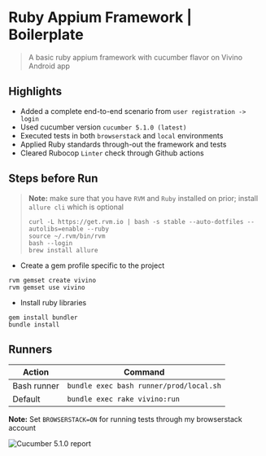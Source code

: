 # Ruby Appium Framework | Boilerplate
> A basic ruby appium framework with cucumber flavor on Vivino Android app

## Highlights
- Added a complete end-to-end scenario from `user registration -> login` 
- Used cucumber version `cucumber 5.1.0 (latest)`
- Executed tests in both `browserstack` and `local` environments 
- Applied Ruby standards through-out the framework and tests
- Cleared Rubocop `Linter` check through Github actions

## Steps before Run
> **Note:** make sure that you have `RVM` and `Ruby` installed on prior; install `allure cli` which is optional
>
> ```
> curl -L https://get.rvm.io | bash -s stable --auto-dotfiles --autolibs=enable --ruby
> source ~/.rvm/bin/rvm
> bash --login
> brew install allure
> ```

- Create a gem profile specific to the project 
```
rvm gemset create vivino
rvm gemset use vivino
```

- Install ruby libraries
```
gem install bundler
bundle install
```

## Runners

| Action         | Command            |
| -------------- | ---------          |
| Bash runner    | `bundle exec bash runner/prod/local.sh` |
| Default        | `bundle exec rake vivino:run` |

**Note:** Set `BROWSERSTACK=ON` for running tests through my browserstack account 

![Cucumber 5.1.0 report](https://i.imgur.com/FNmYyEP.png)

